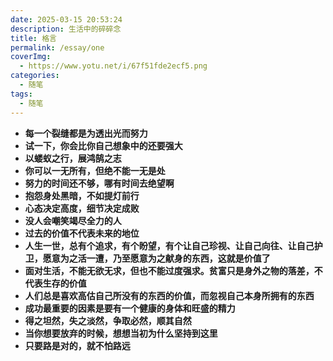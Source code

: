 ```yaml
---
date: 2025-03-15 20:53:24
description: 生活中的碎碎念
title: 格言
permalink: /essay/one
coverImg:
  - https://www.yotu.net/i/67f51fde2ecf5.png
categories:
  - 随笔
tags:
  - 随笔
---
```

- **每一个裂缝都是为透出光而努力**  
- **试一下，你会比你自己想象中的还要强大**  
- **以蝼蚁之行，展鸿鹄之志**  
- **你可以一无所有，但绝不能一无是处**  
- **努力的时间还不够，哪有时间去绝望啊**  
- **抱怨身处黑暗，不如提灯前行**  
- **心态决定高度，细节决定成败**  
- **没人会嘲笑竭尽全力的人**  
- **过去的价值不代表未来的地位**  
- **人生一世，总有个追求，有个盼望，有个让自己珍视、让自己向往、让自己护卫，愿意为之活一遭，乃至愿意为之献身的东西，这就是价值了**  
- **面对生活，不能无欲无求，但也不能过度强求。贫富只是身外之物的落差，不代表生存的价值**  
- **人们总是喜欢高估自己所没有的东西的价值，而忽视自己本身所拥有的东西**  
- **成功最重要的因素是要有一个健康的身体和旺盛的精力**  
- **得之坦然，失之淡然，争取必然，顺其自然**  
- **当你想要放弃的时候，想想当初为什么坚持到这里**  
- **只要路是对的，就不怕路远**





